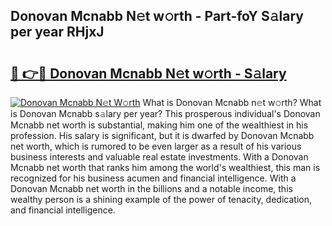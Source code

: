 ## Donovan Mcnabb N𝚎t w𝚘rth - Part-foY S𝚊lary per year RHjxJ

# <h2><a href="http://gc4579.nevu.top/?p=Donovan+Mcnabb">🔗 👉🔴 Donovan Mcnabb N𝚎t w𝚘rth - S𝚊lary</a></h2>

[![Donovan Mcnabb N𝚎t W𝚘rth](https://i.imgur.com/Oavwk0R.jpeg)](http://gc4579.nevu.top/?p=Donovan+Mcnabb)
What is Donovan Mcnabb n𝚎t w𝚘rth? What is Donovan Mcnabb s𝚊lary per year?
This prosperous individual's Donovan Mcnabb net worth is substantial, making him one of the wealthiest in his profession. His salary is significant, but it is dwarfed by Donovan Mcnabb net worth, which is rumored to be even larger as a result of his various business interests and valuable real estate investments. With a Donovan Mcnabb net worth that ranks him among the world's wealthiest, this man is recognized for his business acumen and financial intelligence. With a Donovan Mcnabb net worth in the billions and a notable income, this wealthy person is a shining example of the power of tenacity, dedication, and financial intelligence.
